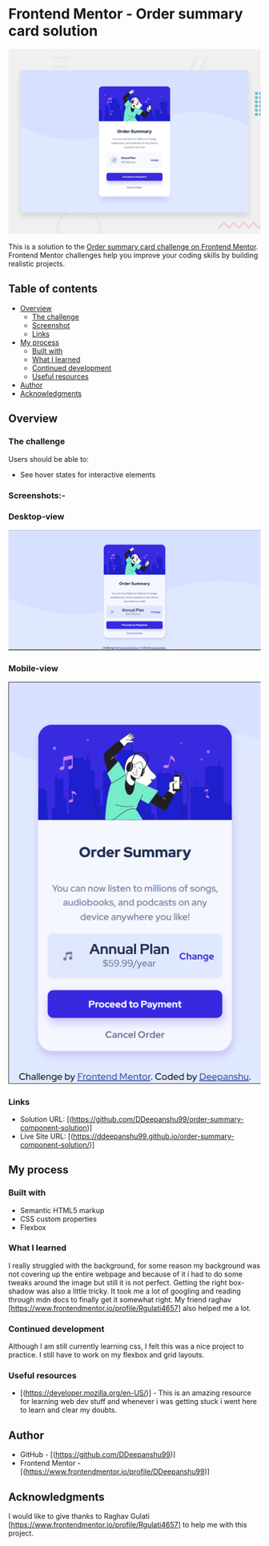 # Frontend Mentor - Order summary card solution
![Design preview for the Order summary component coding challenge](./design/desktop-preview.jpg)

This is a solution to the [Order summary card challenge on Frontend Mentor](https://www.frontendmentor.io/challenges/order-summary-component-QlPmajDUj). Frontend Mentor challenges help you improve your coding skills by building realistic projects. 

## Table of contents

- [Overview](#overview)
  - [The challenge](#the-challenge)
  - [Screenshot](#screenshot)
  - [Links](#links)
- [My process](#my-process)
  - [Built with](#built-with)
  - [What I learned](#what-i-learned)
  - [Continued development](#continued-development)
  - [Useful resources](#useful-resources)
- [Author](#author)
- [Acknowledgments](#acknowledgments)

## Overview

### The challenge

Users should be able to:

- See hover states for interactive elements

### Screenshots:-
### Desktop-view
![](Screenshot-desktop.png)
### Mobile-view
![](Screenshot-mobile.png)

### Links

- Solution URL: [(https://github.com/DDeepanshu99/order-summary-component-solution)]
- Live Site URL: [(https://ddeepanshu99.github.io/order-summary-component-solution/)]

## My process

### Built with

- Semantic HTML5 markup
- CSS custom properties
- Flexbox

### What I learned

I really struggled with the background, for some reason my background was not covering up the entire webpage and because of it i had to do some tweaks around the image but still it is not perfect. Getting the right box-shadow was also a little tricky. It took me a lot of googling and reading through mdn docs to finally get it somewhat right.
My friend raghav [https://www.frontendmentor.io/profile/Rgulati4657] also helped me a lot.

### Continued development

Although I am still currently learning css, I felt this was a nice project to practice. I still have to work on my flexbox and grid layouts. 

### Useful resources

- [(https://developer.mozilla.org/en-US/)] - This is an amazing resource for learning web dev stuff and whenever i was getting stuck i went here to learn and clear my doubts.

## Author

- GitHub - [(https://github.com/DDeepanshu99)]
- Frontend Mentor - [(https://www.frontendmentor.io/profile/DDeepanshu99)]

## Acknowledgments

I would like to give thanks to Raghav Gulati [https://www.frontendmentor.io/profile/Rgulati4657] to help me with this project.

